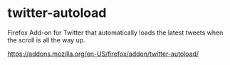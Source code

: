 # twitter-autoload
Firefox Add-on for Twitter that automatically loads the latest tweets when the scroll is all the way up.

https://addons.mozilla.org/en-US/firefox/addon/twitter-autoload/